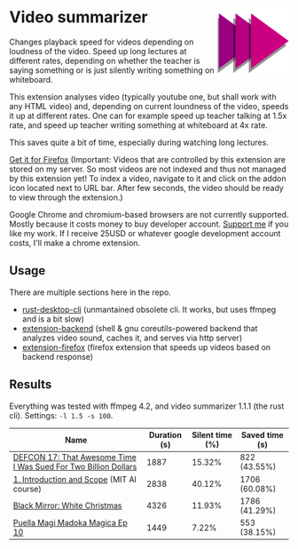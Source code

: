 # Video summarizer <img src="extension-firefox/icon.svg" align="right" />

Changes playback speed for videos depending on loudness of the video. Speed up long lectures at different rates, depending on whether the teacher is saying something or is just silently writing something on whiteboard.

This extension analyses video (typically youtube one, but shall work with any HTML video) and, depending on current loundness of the video, speeds it up at different rates. One can for example speed up teacher talking at 1.5x rate, and speed up teacher writing something at whiteboard at 4x rate.

This saves quite a bit of time, especially during watching long lectures.

[Get it for Firefox](https://addons.mozilla.org/en-US/firefox/addon/video-summarizer/) (Important: Videos that are controlled by this extension are stored on my server. So most videos are not indexed and thus not managed by this extension yet! To index a video, navigate to it and click on the addon icon located next to URL bar. After few seconds, the video should be ready to view through the extension.)

Google Chrome and chromium-based browsers are not currently supported. Mostly because it costs money to buy developer account. [Support me](paypal.me/stastnysoptik) if you like my work. If I receive 25USD or whatever google development account costs, I'll make a chrome extension.

## Usage

There are multiple sections here in the repo.

- [rust-desktop-cli](rust-desktop-cli) (unmantained obsolete cli. It works, but uses ffmpeg and is a bit slow)
- [extension-backend](extension-backend) (shell & gnu coreutils-powered backend that analyzes video sound, caches it, and serves via http server)
- [extension-firefox](extension-firefox) (firefox extension that speeds up videos based on backend response)

## Results

Everything was tested with ffmpeg 4.2, and video summarizer 1.1.1 (the rust cli). Settings: `-l 1.5 -s 100`.

| Name | Duration (s) | Silent time (%) | Saved time (s) |
|---|---|---|---|
|  [DEFCON 17: That Awesome Time I Was Sued For Two Billion Dollars](https://www.youtube.com/watch?v=KSWqx8goqSY) |  1887 | 15.32% | 822 (43.55%) |
|  [1. Introduction and Scope](https://www.youtube.com/watch?v=TjZBTDzGeGg) (MIT AI course) | 2838 |  40.12% | 1706 (60.08%) |
| [Black Mirror: White Christmas ](https://www.imdb.com/title/tt3973198/) | 4326 | 11.93% | 1786 (41.29%) |
| [Puella Magi Madoka Magica Ep 10](https://www.imdb.com/title/tt1773185/) | 1449 | 7.22% | 553 (38.15%) |
